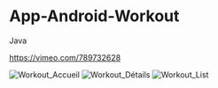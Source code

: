 # App-Android-Workout
Java

https://vimeo.com/789732628

![Workout_Accueil](https://user-images.githubusercontent.com/97309449/212726638-aca0c0d2-9ecc-42cd-a7a7-314d75b25d80.jpg)
![Workout_Détails](https://user-images.githubusercontent.com/97309449/212726641-2037445f-6d8a-4183-b513-c930aede1d66.jpg)
![Workout_List](https://user-images.githubusercontent.com/97309449/212726644-912ad9db-bd26-4ac9-8951-73aa2faf826a.jpg)

